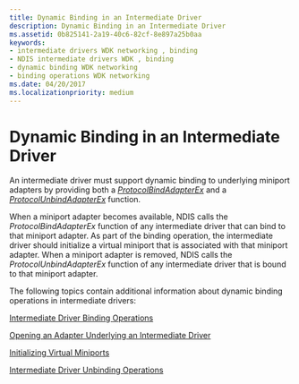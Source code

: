 ```yaml
---
title: Dynamic Binding in an Intermediate Driver
description: Dynamic Binding in an Intermediate Driver
ms.assetid: 0b825141-2a19-40c6-82cf-8e897a25b0aa
keywords:
- intermediate drivers WDK networking , binding
- NDIS intermediate drivers WDK , binding
- dynamic binding WDK networking
- binding operations WDK networking
ms.date: 04/20/2017
ms.localizationpriority: medium
---
```


# Dynamic Binding in an Intermediate Driver





An intermediate driver must support dynamic binding to underlying miniport adapters by providing both a [*ProtocolBindAdapterEx*](https://msdn.microsoft.com/library/windows/hardware/ff570220) and a [*ProtocolUnbindAdapterEx*](https://msdn.microsoft.com/library/windows/hardware/ff570278) function.

When a miniport adapter becomes available, NDIS calls the *ProtocolBindAdapterEx* function of any intermediate driver that can bind to that miniport adapter. As part of the binding operation, the intermediate driver should initialize a virtual miniport that is associated with that miniport adapter. When a miniport adapter is removed, NDIS calls the *ProtocolUnbindAdapterEx* function of any intermediate driver that is bound to that miniport adapter.

The following topics contain additional information about dynamic binding operations in intermediate drivers:

[Intermediate Driver Binding Operations](intermediate-driver-binding-operations.md)

[Opening an Adapter Underlying an Intermediate Driver](opening-an-adapter-underlying-an-intermediate-driver.md)

[Initializing Virtual Miniports](initializing-virtual-miniports.md)

[Intermediate Driver Unbinding Operations](intermediate-driver-unbinding-operations.md)

 

 





